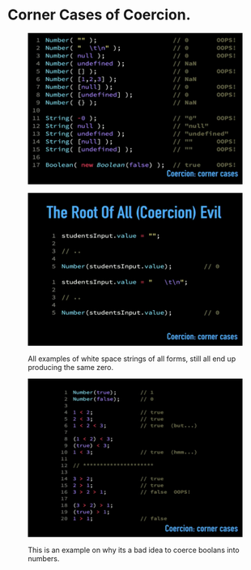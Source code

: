 # Corner Cases of Coercion.

<figure><img src="../.gitbook/assets/Screen Shot 2023-01-12 at 17.25.47.png" alt=""><figcaption></figcaption></figure>

<figure><img src="../.gitbook/assets/Screen Shot 2023-01-12 at 17.27.01.png" alt=""><figcaption><p>All examples of white space strings of all forms, still all end up producing the same zero.</p></figcaption></figure>



<figure><img src="../.gitbook/assets/Screen Shot 2023-01-12 at 17.28.26.png" alt=""><figcaption><p>This is an example on why its a bad idea to coerce boolans into numbers.</p></figcaption></figure>
